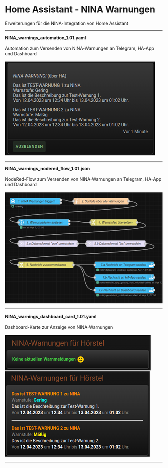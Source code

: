 # Home Assistant - NINA Warnungen

Erweiterungen für die NINA-Integration von Home Assistant

<hr>
<strong>NINA_warnings_automation_1.01.yaml</strong>
<br />
<br />
Automation zum Versenden von NINA-Warnungen an Telegram, HA-App und Dashboard
<br />
<br />
<img src="./img/NINA_notification.png">

<hr>
<strong>NINA_warnings_nodered_flow_1.01.json</strong>
<br />
<br />
NodeRed-Flow zum Versenden von NINA-Warnungen an Telegram, HA-App und Dashboard
<br />
<br />
<img src="./img/NINA_NodeRED_Flow.png">

<hr>
<strong>NINA_warnings_dashboard_card_1.01.yaml</strong>
<br />
<br />
Dashboard-Karte zur Anzeige von NINA-Warnungen
<br />
<br />
<img src="./img/NINA_no_warnings.png">
<br />
<img src="./img/NINA_warnings.png">
<hr>

